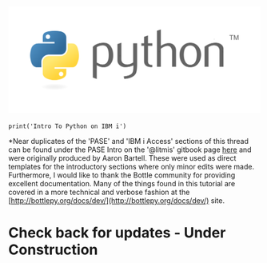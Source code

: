 ![](/assets/Python_logo_trans.png)

`print('Intro To Python on IBM i')`

\*Near duplicates of the 'PASE' and 'IBM i Access' sections of this thread can be found under the PASE Intro on the '@litmis' gitbook page [here](https://www.gitbook.com/book/litmis/pase-intro/details "Link to the original PASE Intro gitbook page. ") and were originally produced by Aaron Bartell. These were used as direct templates for the introductory sections where only minor edits were made. Furthermore, I would like to thank the Bottle community for providing excellent documentation. Many of the things found in this tutorial are covered in a more technical and verbose fashion at the [http://bottlepy.org/docs/dev/](http://bottlepy.org/docs/dev/) site.

# Check back for updates - Under Construction



